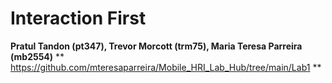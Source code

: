 # Interaction First
**Pratul Tandon (pt347), Trevor Morcott (trm75), Maria Teresa Parreira (mb2554)**
** https://github.com/mteresaparreira/Mobile_HRI_Lab_Hub/tree/main/Lab1 **
